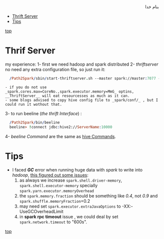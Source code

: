 <div dir=rtl>بنام خدا</div>

- [Thrift Server](#thrift-server)
- [Tips](#tips)


[top](#top)
# Thrif Server
my experience:
  1- first we need hadoop and spark distributed
  2- _thriftserver_ no need any extra configuration file, so just run it:
  ```prolog
    /Path2Spark/sbin/start-thriftserver.sh --master spark://master:7077 --hiveconf spark.cores.max=CoreNo. --hiveconf spark.executor.memory=MmG
  ```
    - if you do not use _spark.cores.max=CoreNo.,spark.executor.memory=MmG_ optins, __ThriftServer__ will eat resourcesses as much as it can.
    - some blogs advised to copy hive config file to _spark/conf/_ , but I could run it wothout that.
  3- to run beeline (_the thrift Interface_) :
  ```prolog
    /Path2Spark/bin/beeline
    beeline> !connect jdbc:hive2://ServerName:10000
  ```
  4- _beeline Command_ are the same as [hive Commands](https://github.com/vhp1360/NoSQLandSQL/blob/master/Hadoop/Hive.md#sql-commands).


# Tips
- I faced ___GC___ error when running huge data with _spark_ to write into _hadoop_, [this figured out some issues](https://stackoverflow.com/a/45570502/3214950):
  1. as always we increase `spark.shell.driver-memory`, `spark.shell.executor-memory` specially `spark.yarn.executor.memoryOverhead` 
  2. the `spark.memory.fraction` should be something like _0.4_, not _0.9_ and `spark.shuffle.memoryFraction`=0.2
  3. may need set `spark.executor.extraJavaOptions` to -XX:-UseGCOverheadLimit
  4. in __spark rpc timeout__ issue , we could deal by set `spark.network.timeout` to "600s".

[top](#top)
